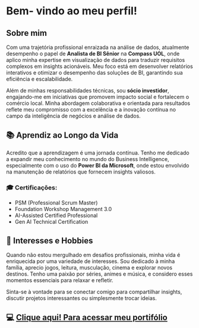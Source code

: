 
# Bem- vindo ao meu perfil!

## Sobre mim

Com uma trajetória profissional enraizada na análise de dados, atualmente desempenho o papel de **Analista de BI Sênior** na **Compass UOL**, onde aplico minha expertise em visualização de dados para traduzir requisitos complexos em insights acionáveis. Meu foco está em desenvolver relatórios interativos e otimizar o desempenho das soluções de BI, garantindo sua eficiência e escalabilidade.

Além de minhas responsabilidades técnicas, sou **sócio investidor**, engajando-me em iniciativas que promovem impacto social e fortalecem o comércio local. Minha abordagem colaborativa e orientada para resultados reflete meu compromisso com a excelência e a inovação contínua no campo da inteligência de negócios e análise de dados.

## 📚 Aprendiz ao Longo da Vida

Acredito que a aprendizagem é uma jornada contínua. Tenho me dedicado a expandir meu conhecimento no mundo do Business Intelligence, especialmente com o uso do **Power BI da Microsoft**, onde estou envolvido na manutenção de relatórios que fornecem insights valiosos.

### 🎓 Certificações:

- PSM (Professional Scrum Master)
- Foundation Workshop Management 3.0
- AI-Assisted Certified Professional
- Gen AI Technical Certification

## 🌟 Interesses e Hobbies

Quando não estou mergulhado em desafios profissionais, minha vida é enriquecida por uma variedade de interesses. Sou dedicado à minha família, aprecio jogos, leitura, musculação, cinema e explorar novos destinos. Tenho uma paixão por séries, animes e música, e considero esses momentos essenciais para relaxar e refletir.

Sinta-se à vontade para se conectar comigo para compartilhar insights, discutir projetos interessantes ou simplesmente trocar ideias.

## 💻 [Clique aqui! Para acessar meu portifólio](https://app.xperiun.com/in/httpswwwlinkedincomcompany47consultoriaimplantacaoviewasmembertrue)

